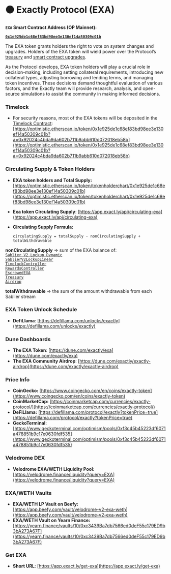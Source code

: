 # ⚫ Exactly Protocol (EXA)

**`EXA` Smart Contract Address (OP Mainnet):**&#x20;

[**`0x1e925de1c68ef83bd98ee3e130ef14a50309c01b`**](https://optimistic.etherscan.io/token/0x1e925de1c68ef83bd98ee3e130ef14a50309c01b)

The EXA token grants holders the right to vote on system changes and upgrades. Holders of the EXA token will wield power over the Protocol’s [treasury](https://docs.exact.ly/guides/parameters#b.-treasury-fee) and [smart contract upgrades](https://docs.exact.ly/security/access-control).

As the Protocol develops, EXA token holders will play a crucial role in decision-making, including setting collateral requirements, introducing new collateral types, adjusting borrowing and lending terms, and managing token incentives. These decisions demand thoughtful evaluation of various factors, and the Exactly team will provide research, analysis, and open-source simulations to assist the community in making informed decisions.

### **Timelock**&#x20;

* For security reasons, most of the EXA tokens will be deposited in the [Timelock Contract](https://optimistic.etherscan.io/address/0x92024C4bDa9DA602b711B9AbB610d072018eb58b):\
  [https://optimistic.etherscan.io/token/0x1e925de1c68ef83bd98ee3e130ef14a50309c01b?a=0x92024c4bda9da602b711b9abb610d072018eb58b](https://optimistic.etherscan.io/token/0x1e925de1c68ef83bd98ee3e130ef14a50309c01b?a=0x92024c4bda9da602b711b9abb610d072018eb58b)

### Circulating Supply & Token Holders

* **EXA token holders and Total Supply:** [https://optimistic.etherscan.io/token/tokenholderchart/0x1e925de1c68ef83bd98ee3e130ef14a50309c01b](https://optimistic.etherscan.io/token/tokenholderchart/0x1e925de1c68ef83bd98ee3e130ef14a50309c01b)
* **Exa token Circulating Supply**: [https://app.exact.ly/api/circulating-exa](https://app.exact.ly/api/circulating-exa)
*   **Circulating Supply Formula:**

    ```
    circulatingSupply = totalSupply - nonCirculatingSupply + totalWithdrawable
    ```

&#x20;       **nonCirculatingSupply** => sum of the EXA balance of:\
&#x20;       [`Sablier_V2_Lockup_Dynamic`](https://optimistic.etherscan.io/token/0x1e925de1c68ef83bd98ee3e130ef14a50309c01b?a=0x6f68516c21e248cddfaf4898e66b2b0adee0e0d6)\
&#x20;       [`SablierV2LockupLinear`](https://optimistic.etherscan.io/token/0x1e925de1c68ef83bd98ee3e130ef14a50309c01b?a=0xb923abdca17aed90eb5ec5e407bd37164f632bfd)\
&#x20;       [`TimelockController`](https://optimistic.etherscan.io/address/0x92024C4bDa9DA602b711B9AbB610d072018eb58b)\
&#x20;       [`RewardsController`](https://optimistic.etherscan.io/address/0xBd1ba78A3976cAB420A9203E6ef14D18C2B2E031)\
&#x20;       [`EscrowedEXA`](https://optimistic.etherscan.io/address/0xbea586A167853ADddEF12818f264f1F9823fBc18)\
&#x20;       [`Treasury`](https://optimistic.etherscan.io/address/0x23fd464e0b0ee21cedeb929b19cabf9bd5215019)\
&#x20;       [`Airdrop`](https://optimistic.etherscan.io/token/0x1e925de1c68ef83bd98ee3e130ef14a50309c01b?a=0x3cecea7ef91b6f6d3760f6b5845c3332dc00a420)

&#x20;        **totalWithdrawable** => the sum of the amount withdrawable from each Sablier stream

### EXA Token Unlock Schedule

* **DefiLlama**: [https://defillama.com/unlocks/exactly](https://defillama.com/unlocks/exactly)

### Dune Dashboards

* **The EXA Token**: [https://dune.com/exactly/exa](https://dune.com/exactly/exa)
* **The EXA Community Airdrop**: [https://dune.com/exactly/exactly-airdrop](https://dune.com/exactly/exactly-airdrop)

### Price Info

* **CoinGecko:** [https://www.coingecko.com/en/coins/exactly-token](https://www.coingecko.com/en/coins/exactly-token)
* **CoinMarketCap:** [https://coinmarketcap.com/currencies/exactly-protocol/](https://coinmarketcap.com/currencies/exactly-protocol/)
* **DeFiLlama:** [https://defillama.com/protocol/exactly?tokenPrice=true](https://defillama.com/protocol/exactly?tokenPrice=true)
* **GeckoTerminal:** [https://www.geckoterminal.com/optimism/pools/0xf3c45b45223df6071a478851b9c17e0630fdf535](https://www.geckoterminal.com/optimism/pools/0xf3c45b45223df6071a478851b9c17e0630fdf535)

### Velodrome DEX

* **Velodrome EXA/WETH Liquidity Pool:** \
  [https://velodrome.finance/liquidity?query=EXA](https://velodrome.finance/liquidity?query=EXA)

### EXA/WETH Vaults

* **EXA/WETH LP Vault on Beefy:** \
  [https://app.beefy.com/vault/velodrome-v2-exa-weth](https://app.beefy.com/vault/velodrome-v2-exa-weth)
* **EXA/WETH Vault on Yearn Finance:** [https://yearn.finance/vaults/10/0xc3439Ba7db7566ed0deF55c179ED9b3bA273A67F](https://yearn.finance/vaults/10/0xc3439Ba7db7566ed0deF55c179ED9b3bA273A67F)

### Get EXA

* **Short URL**: [https://app.exact.ly/get-exa](https://app.exact.ly/get-exa)

